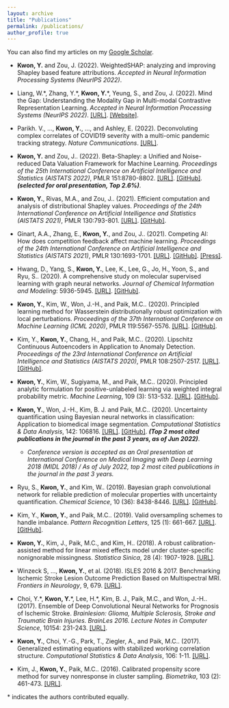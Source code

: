 ```yaml
---
layout: archive
title: "Publications"
permalink: /publications/
author_profile: true
---
```


You can also find my articles on my [Google Scholar](https://scholar.google.com/citations?user=PElI4ikAAAAJ).

* **Kwon, Y.** and Zou, J. (2022). WeightedSHAP: analyzing and improving Shapley based feature attributions. *Accepted in Neural Information Processing Systems (NeurIPS 2022)*.

* Liang, W.\*, Zhang, Y.\*, **Kwon, Y.**\*, Yeung, S., and Zou, J. (2022). Mind the Gap: Understanding the Modality Gap in Multi-modal Contrastive Representation Learning. *Accepted in Neural Information Processing Systems (NeurIPS 2022)*. [[URL]](https://arxiv.org/abs/2203.02053). [[Website]](https://modalitygap.readthedocs.io/en/latest/).

* Parikh. V., ..., **Kwon, Y.**, ..., and Ashley, E. (2022). Deconvoluting complex correlates of COVID19 severity with a multi-omic pandemic tracking strategy. *Nature Communications*. [[URL]](https://www.nature.com/articles/s41467-022-32397-8).

* **Kwon, Y.** and Zou, J.. (2022). Beta-Shapley: a Unified and Noise-reduced Data Valuation Framework for Machine Learning. *Proceedings of the 25th International Conference on Artificial Intelligence and Statistics (AISTATS 2022)*, PMLR 151:8780-8802. [[URL]](https://arxiv.org/abs/2110.14049). [[GitHub]](https://github.com/ykwon0407/beta_shapley). ***(selected for oral presentation, Top 2.6%)***.

* **Kwon, Y.**, Rivas, M.A., and Zou, J.. (2021). Efficient computation and analysis of distributional Shapley values. *Proceedings of the 24th International Conference on Artificial Intelligence and Statistics (AISTATS 2021)*, PMLR 130:793-801. [[URL]](http://proceedings.mlr.press/v130/kwon21a.html). [[GitHub]](https://github.com/ykwon0407/fast_dist_shapley).

* Ginart, A.A., Zhang, E., **Kwon, Y.**, and Zou, J.. (2021). Competing AI: How does competition feedback affect machine learning. *Proceedings of the 24th International Conference on Artificial Intelligence and Statistics (AISTATS 2021)*, PMLR 130:1693-1701. [[URL]](http://proceedings.mlr.press/v130/ginart21a.html). [[GitHub]](https://github.com/tginart/competing-ai). [[Press]](https://hai.stanford.edu/blog/when-algorithms-compete-who-wins).

* Hwang, D., Yang, S., **Kwon, Y.**, Lee, K., Lee, G., Jo, H., Yoon, S., and Ryu, S.. (2020). A comprehensive study on molecular supervised learning with graph neural networks. *Journal of Chemical Information and Modeling*: 5936-5945. [[URL]](https://pubs.acs.org/doi/10.1021/acs.jcim.0c00416). [[GitHub]](https://github.com/AITRICS/mol_reliable_gnn).

* **Kwon, Y.**, Kim, W., Won, J.-H., and Paik, M.C.. (2020). Principled learning method for Wasserstein distributionally robust optimization with local perturbations. *Proceedings of the 37th International Conference on Machine Learning (ICML 2020)*, PMLR 119:5567-5576. [[URL]](http://proceedings.mlr.press/v119/kwon20a.html). [[GitHub]](https://github.com/ykwon0407/wdro_local_perturbation).

* Kim, Y., **Kwon, Y.**, Chang, H., and Paik, M.C.. (2020). Lipschitz Continuous Autoencoders in Application to Anomaly Detection. *Proceedings of the 23rd International Conference on Artificial Intelligence and Statistics (AISTATS 2020)*, PMLR 108:2507-2517. [[URL]](http://proceedings.mlr.press/v108/kim20c.html). [[GitHub]](https://github.com/kyg0910/Lipschitz-Continuous-Autoencoders-in-Application-to-Anomaly-Detection).

* **Kwon, Y.**, Kim, W., Sugiyama, M., and Paik, M.C.. (2020). Principled analytic formulation for positive-unlabeled learning via weighted integral probability metric. *Machine Learning*, 109 (3): 513-532. [[URL]](http://link.springer.com/article/10.1007/s10994-019-05836-9). [[GitHub]](https://github.com/eraser347/WMMD_PU).

* **Kwon, Y.**, Won, J.-H., Kim, B. J. and Paik, M.C.. (2020). Uncertainty quantification using Bayesian neural networks in classification: Application to biomedical image segmentation. *Computational Statistics & Data Analysis*, 142: 106816. [[URL]](https://doi.org/10.1016/j.csda.2019.106816). [[GitHub]](https://github.com/ykwon0407/UQ_BNN). ***(Top 2 most cited publications in the journal in the past 3 years, as of Jun 2022)***.
  - *Conference version is accepted as an Oral presentation at International Conference on Medical Imaging with Deep Learning 2018 (MIDL 2018) / As of July 2022, top 2 most cited publications in the journal in the past 3 years.*

* Ryu, S., **Kwon, Y.**, and Kim, W.. (2019). Bayesian graph convolutional network for reliable prediction of molecular properties with uncertainty quantification.  *Chemical Science*, 10 (36): 8438-8446. [[URL]](https://pubs.rsc.org/en/content/articlelanding/2019/sc/c9sc01992h#!divAbstract). [[GitHub]](https://github.com/SeongokRyu/uq_molecule).

* Kim, Y., **Kwon, Y.**, and Paik, M.C.. (2019). Valid oversampling schemes to handle imbalance. *Pattern Recognition Letters*, 125 (1): 661-667. [[URL]](https://doi.org/10.1016/j.patrec.2019.07.006). [[GitHub]](https://github.com/ykwon0407/valid-oversample).

* **Kwon, Y.**, Kim, J., Paik, M.C., and Kim, H.. (2018). A robust calibration-assisted method for linear mixed effects model under cluster-specific nonignorable missingness. *Statistica Sinica*, 28 (4): 1907-1928. [[URL]](http://www3.stat.sinica.edu.tw/statistica/J28N4/J28N412/J28N412.html).

* Winzeck S, ..., **Kwon, Y.**, et al. (2018). ISLES 2016 & 2017. Benchmarking Ischemic Stroke Lesion Outcome Prediction Based on Multispectral MRI. *Frontiers in Neurology*, 9, 679. [[URL]](https://www.frontiersin.org/articles/10.3389/fneur.2018.00679/full).

* Choi, Y.\*, **Kwon, Y.**\*, Lee, H.\*, Kim, B. J., Paik, M.C., and Won, J.-H.. (2017). Ensemble of Deep Convolutional Neural Networks for Prognosis of Ischemic Stroke. *Brainlesion: Glioma, Multiple Sclerosis, Stroke and Traumatic Brain Injuries. BrainLes 2016. Lecture Notes in Computer Science*, 10154: 231-243. [[URL]](https://link.springer.com/chapter/10.1007/978-3-319-55524-9_22).

* **Kwon, Y.**, Choi, Y.-G., Park, T., Ziegler, A., and Paik, M.C.. (2017). Generalized estimating equations with stabilized working correlation structure. *Computational Statistics & Data Analysis*, 106: 1-11. [[URL]](https://www.sciencedirect.com/science/article/pii/S0167947316302079).

* Kim, J., **Kwon, Y.**, Paik, M.C.. (2016). Calibrated propensity score method for survey nonresponse in cluster sampling. *Biometrika*, 103 (2): 461-473. [[URL]](https://academic.oup.com/biomet/article/103/2/461/1743704).


\* indicates the authors contributed equally.
